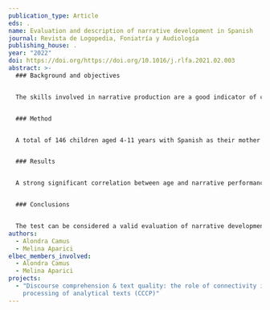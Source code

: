 ```yaml
---
publication_type: Article
eds: .
name: Evaluation and description of narrative development in Spanish
journal: Revista de Logopedia, Foniatría y Audiología
publishing_house: .
year: "2022"
doi: https://doi.org/https://doi.org/10.1016/j.rlfa.2021.02.003
abstract: >-
  ### Background and objectives


  The skills involved in narrative production are a good indicator of children's current language competence and predict future linguistic performance. It is important in speech and language therapy and education research to have specific assessments of developing narrative abilities. To date, however, there are few tests that assess the development of narratives in Spanish. This research has a double objective: first, to adapt the *Test of Narrative Production* to Spanish; and second, to describe the development of narrative skills using the adapted test.


  ### Method


  A total of 146 children aged 4-11 years with Spanish as their mother tongue were evaluated by the *Test of Narrative Production* adapted to Spanish, and were assessed for their narrative skills at the level of both macrostructure and microstructure.


  ### Results


  A strong significant correlation between age and narrative performance was observed at the macrostructural and microstructural levels. However, although both levels showed a stabilization at age 9 years, at the microstructural level cohesive devices continued developing until age 11 years.


  ### Conclusions


  The test can be considered a valid evaluation of narrative development in Spanish. The results are consistent with research in English-speaking children, where it has been shown that they acquire a similar level of narrative performance to that of adults at 9 years of age at the macrostructural level, but they continue to develop and refine the microstructural level until adolescence.
authors:
  - Alondra Camus
  - Melina Aparici
elbec_members_involved:
  - Alondra Camus
  - Melina Aparici
projects:
  - "Discourse comprehension & text quality: the role of connectivity in the
    processing of analytical texts (CCCP)"
---
```


